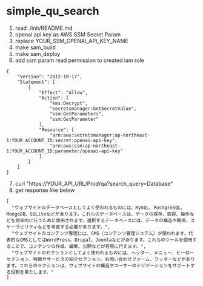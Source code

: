 # simple_qu_search

1. read ./init/README.md
2. openai api key as AWS SSM Secret Param
3. replace YOUR_SSM_OPENAI_API_KEY_NAME
4. make sam_build
5. make sam_deploy
6. add ssm param read permission to created iam role

```
{
    "Version": "2012-10-17",
    "Statement": [
        {
            "Effect": "Allow",
            "Action": [
                "kms:Decrypt",
                "secretsmanager:GetSecretValue",
                "ssm:GetParameters",
                "ssm:GetParameter"
            ],
            "Resource": [
                "arn:aws:secretsmanager:ap-northeast-1:YOUR_ACCOUNT_ID:secret:openai-api-key",
                "arn:aws:ssm:ap-northeast-1:YOUR_ACCOUNT_ID:parameter/openai-api-key"
            ]
        }
    ]
}
```

7. curl "https://YOUR_API_URL/Prod/qa?search_query=Database"
8. get response like below

```
[
  "ウェブサイトのデータベースとしてよく使われるものには、MySQL、PostgreSQL、MongoDB、SQLiteなどがあります。これらのデータベースは、データの保存、取得、操作などを効率的に行うために使用されます。選択するデータベースには、データの構造や関係、スケーラビリティなどを考慮する必要があります。", 
  "ウェブサイトのコンテンツ管理には、CMS（コンテンツ管理システム）が使われます。代表的なCMSとしてはWordPress、Drupal、Joomlaなどがあります。これらのツールを使用することで、コンテンツの作成、編集、公開などが容易に行えます。", 
  "ウェブサイトのセクションとしてよく使われるものには、ヘッダー、メニュー、ヒーローセクション、特徴やサービスの紹介セクション、お問い合わせフォーム、フッターなどがあります。これらのセクションは、ウェブサイトの構造やユーザーのナビゲーションをサポートする役割を果たします。"
]
```
